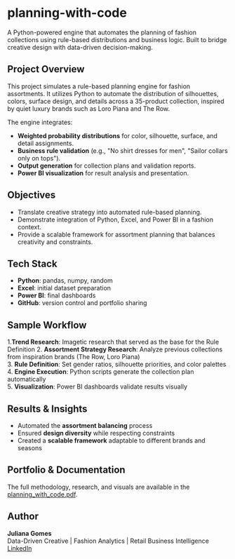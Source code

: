 # planning-with-code
A Python-powered engine that automates the planning of fashion collections using rule-based distributions and business logic. Built to bridge creative design with data-driven decision-making.

## Project Overview

This project simulates a rule-based planning engine for fashion assortments. It utilizes Python to automate the distribution of silhouettes, colors, surface design, and details across a 35-product collection, inspired by quiet luxury brands such as Loro Piana and The Row.

The engine integrates:
- **Weighted probability distributions** for color, silhouette, surface, and detail assignments.
- **Business rule validation** (e.g., "No shirt dresses for men", "Sailor collars only on tops").
- **Output generation** for collection plans and validation reports.
- **Power BI visualization** for result analysis and presentation.

## Objectives

- Translate creative strategy into automated rule-based planning.
- Demonstrate integration of Python, Excel, and Power BI in a fashion context.
- Provide a scalable framework for assortment planning that balances creativity and constraints.

## Tech Stack  

- **Python**: pandas, numpy, random  
- **Excel**: initial dataset preparation  
- **Power BI**: final dashboards  
- **GitHub**: version control and portfolio sharing  

## Sample Workflow  

1.**Trend Research**: Imagetic research that served as the base for the Rule Definition
2. **Assortment Strategy Research**: Analyze previous collections from inspiration brands (The Row, Loro Piana)  
3. **Rule Definition**: Set gender ratios, silhouette priorities, and color palettes  
4. **Engine Execution**: Python scripts generate the collection plan automatically  
5. **Visualization**: Power BI dashboards validate results visually  

## Results & Insights  

- Automated the **assortment balancing** process  
- Ensured **design diversity** while respecting constraints  
- Created a **scalable framework** adaptable to different brands and seasons  

## Portfolio & Documentation  

The full methodology, research, and visuals are available in the [planning_with_code.pdf](docs/planning_with_code.pdf).  


## Author  

**Juliana Gomes**  
Data-Driven Creative | Fashion Analytics | Retail Business Intelligence  
[LinkedIn](https://www.linkedin.com/in/gomes-juliana/) 
